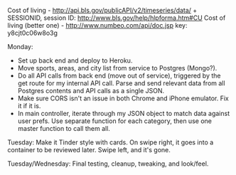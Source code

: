 Cost of living - http://api.bls.gov/publicAPI/v2/timeseries/data/ + SESSIONID, session ID: http://www.bls.gov/help/hlpforma.htm#CU
Cost of living (better one) - http://www.numbeo.com/api/doc.jsp key: y8cjt0c06w8o3g

Monday:
  - Set up back end and deploy to Heroku.
  - Move sports, areas, and city list from service to Postgres (Mongo?).
  - Do all API calls from back end (move out of service), triggered by the get route for my internal API call. Parse and send relevant data from all Postgres contents and API calls as a single JSON.
  - Make sure CORS isn't an issue in both Chrome and iPhone emulator. Fix it if it is.
  - In main controller, iterate through my JSON object to match data against user prefs. Use separate function for each category, then use one master function to call them all.

Tuesday: Make it Tinder style with cards. On swipe right, it goes into a container to be reviewed later. Swipe left, and it's gone.

Tuesday/Wednesday: Final testing, cleanup, tweaking, and look/feel.
